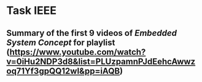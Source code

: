 # Task IEEE
## Summary of the first 9 videos of ***Embedded System Concept*** for playlist (https://www.youtube.com/watch?v=0iHu2NDP3d8&list=PLUzpamnPJdEehcAwwzoq71Yf3gpQQ12wI&pp=iAQB)
